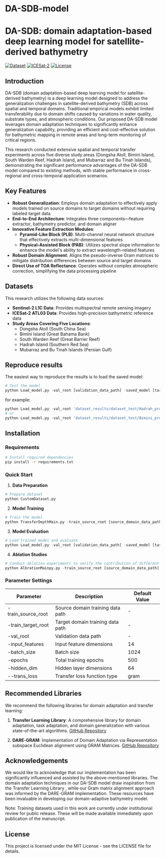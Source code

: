 # DA-SDB-model
# DA-SDB: domain adaptation-based deep learning model for satellite-derived bathymetry

[![Dataset](https://img.shields.io/badge/Dataset-Sentinel--2-green)](https://sentinel.esa.int/web/sentinel/missions/sentinel-2)
[![ICESat-2](https://img.shields.io/badge/ICESat--2-NASA-red)](https://icesat-2.gsfc.nasa.gov/)
[![License](https://img.shields.io/badge/License-MIT-yellow.svg)](https://opensource.org/licenses/MIT)

## Introduction

DA-SDB (domain adaptation-based deep learning model for satellite-derived bathymetry) is a deep learning model designed to address the generalization challenges in satellite-derived bathymetry (SDB) across spatial and temporal domains. Traditional empirical models exhibit limited transferability due to domain shifts caused by variations in water quality, substrate types, and atmospheric conditions. Our proposed DA-SDB model leverages domain adaptation techniques to significantly enhance generalization capability, providing an efficient and cost-effective solution for bathymetric mapping in remote areas and long-term monitoring of critical regions.

This research conducted extensive spatial and temporal transfer experiments across five diverse study areas (Dongsha Atoll, Bimini Island, South Warden Reef, Hadrah Island, and Mubarraz and Bu Tinah Islands), demonstrating the significant performance advantages of the DA-SDB model compared to existing methods, with stable performance in cross-regional and cross-temporal application scenarios.

## Key Features

- **Robust Generalization**: Employs domain adaptation to effectively apply models trained on source domains to target domains without requiring labeled target data
- **End-to-End Architecture**: Integrates three components—feature extractor, bathymetry predictor, and domain aligner
- **Innovative Feature Extraction Modules**:
  - **Pyramid-Like Block (PLB)**: Multi-channel neural network structure that effectively extracts multi-dimensional features
  - **Physical-Assisted Block (PAB)**: Utilizes spectral slope information to enhance the model's ability to extract wavelength-related features
- **Robust Domain Alignment**: Aligns the pseudo-inverse Gram matrices to mitigate distribution differences between source and target domains
- **Direct Use of TOA Reflectance**: Operates without complex atmospheric correction, simplifying the data processing pipeline

## Datasets

This research utilizes the following data sources:

- **Sentinel-2 L1C Data**: Provides multispectral remote sensing imagery
- **ICESat-2 ATL03 Data**: Provides high-precision bathymetric reference data
- **Study Areas Covering Five Locations**:
  - Dongsha Atoll (South China Sea)
  - Bimini Island (Great Bahama Bank)
  - South Warden Reef (Great Barrier Reef)
  - Hadrah Island (Southern Red Sea)
  - Mubarraz and Bu Tinah Islands (Persian Gulf)

## Reproduce results
The easiest way to reproduce the results is to load the saved model:
```python
# Test the model
python Load_model.py -val_root [validation_data_path] -saved_model [target_domain_data_path] 
```
for example:
```python
python Load_model.py -val_root 'dataset_results/dataset_test/Hadrah_processed_20240222_test.csv' -saved_model 'saved_best_model/paper_model/Zone_SW22_HI24_Ours.pth'
# or
python Load_model.py -val_root 'dataset_results/dataset_test/Bimini_processed_20230301_test.csv' -saved_model 'saved_best_model/paper_model/Time_BI23_BI20_Ours.pth'
```
## Installation

### Requirements

```bash
# Install required dependencies
pip install -r requirements.txt
```

### Quick Start

1. **Data Preparation**

```python
# Prepare dataset
python CustomDataset.py
```

2. **Model Training**

```python
# Train the model
python TransferDepthMain.py -train_source_root [source_domain_data_path] -train_target_root [target_domain_data_path] -val_root [validation_data_path]
```

3. **Model Evaluation**

```python
# Load trained model and evaluate
python Load_model.py -val_root [validation_data_path] -saved_model [target_domain_data_path] 
```

4. **Ablation Studies**

```python
# Conduct ablation experiments to verify the contribution of different modules
python AlbrationMainpy.py -train_source_root [source_domain_data_path] -train_target_root [target_domain_data_path] -val_root [validation_data_path]
```

### Parameter Settings

| Parameter | Description | Default Value |
|-----------|-------------|---------------|
| -train_source_root | Source domain training data path | - |
| -train_target_root | Target domain training data path | - |
| -val_root | Validation data path | - |
| -input_features | Input feature dimensions | 14 |
| -batch_size | Batch size | 1024 |
| -epochs | Total training epochs | 500 |
| -hidden_dim | Hidden layer dimensions | 64 |
| --trans_loss | Transfer loss function type | gram |


## Recommended Libraries

We recommend the following libraries for domain adaptation and transfer learning:

1. **Transfer Learning Library**: A comprehensive library for domain adaptation, task adaptation, and domain generalization with various state-of-the-art algorithms. [GitHub Repository](https://github.com/thuml/Transfer-Learning-Library)

2. **DARE-GRAM**: Implementation of Domain Adaptation via Representation subspace Euclidean alignment using GRAM Matrices. [GitHub Repository](https://github.com/ismailnejjar/DARE-GRAM) 

## Acknowledgements

We would like to acknowledge that our implementation has been significantly influenced and assisted by the above-mentioned libraries. The domain adaptation techniques in our DA-SDB model draw inspiration from the Transfer Learning Library , while our Gram matrix alignment approach was informed by the DARE-GRAM implementation. These resources have been invaluable in developing our domain-adaptive bathymetry model. 

Note: Training datasets used in this work are currently under institutional review for public release. These will be made available immediately upon publication of the manuscript.

## License

This project is licensed under the MIT License - see the LICENSE file for details.
